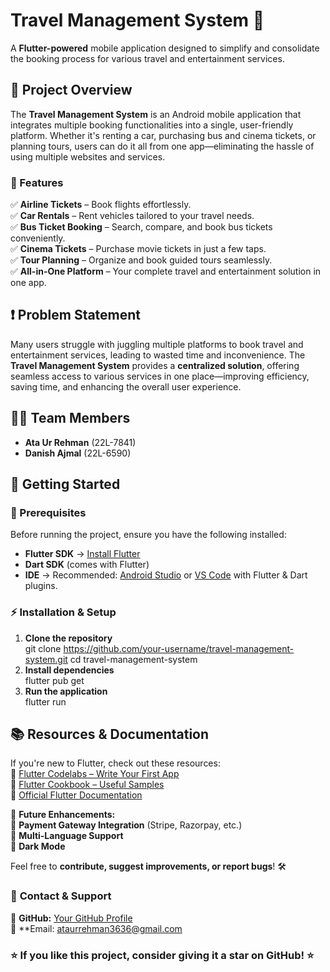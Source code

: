 # **Travel Management System** 🚀  

A **Flutter-powered** mobile application designed to simplify and consolidate the booking process for various travel and entertainment services.  

## **📌 Project Overview**  
The **Travel Management System** is an Android mobile application that integrates multiple booking functionalities into a single, user-friendly platform. Whether it's renting a car, purchasing bus and cinema tickets, or planning tours, users can do it all from one app—eliminating the hassle of using multiple websites and services.  

### **🌟 Features**  
✅ **Airline Tickets** – Book flights effortlessly.  
✅ **Car Rentals** – Rent vehicles tailored to your travel needs.  
✅ **Bus Ticket Booking** – Search, compare, and book bus tickets conveniently.  
✅ **Cinema Tickets** – Purchase movie tickets in just a few taps.  
✅ **Tour Planning** – Organize and book guided tours seamlessly.  
✅ **All-in-One Platform** – Your complete travel and entertainment solution in one app.  

## **❗ Problem Statement**  
Many users struggle with juggling multiple platforms to book travel and entertainment services, leading to wasted time and inconvenience. The **Travel Management System** provides a **centralized solution**, offering seamless access to various services in one place—improving efficiency, saving time, and enhancing the overall user experience.  

## **👨‍💻 Team Members**  
- **Ata Ur Rehman** (22L-7841)  
- **Danish Ajmal** (22L-6590)  

## **🚀 Getting Started**  

### **🔧 Prerequisites**  
Before running the project, ensure you have the following installed:  
- **Flutter SDK** → [Install Flutter](https://flutter.dev/docs/get-started/install)  
- **Dart SDK** (comes with Flutter)  
- **IDE** → Recommended: [Android Studio](https://developer.android.com/studio) or [VS Code](https://code.visualstudio.com/) with Flutter & Dart plugins.  

### **⚡ Installation & Setup**  
1. **Clone the repository**  
   git clone https://github.com/your-username/travel-management-system.git
   cd travel-management-system
2. **Install dependencies**  
   flutter pub get
3. **Run the application**  
   flutter run

## **📚 Resources & Documentation**  
If you're new to Flutter, check out these resources:  
🔹 [Flutter Codelabs – Write Your First App](https://docs.flutter.dev/get-started/codelab)  
🔹 [Flutter Cookbook – Useful Samples](https://docs.flutter.dev/cookbook)  
🔹 [Official Flutter Documentation](https://docs.flutter.dev/)  


📌 **Future Enhancements:**  
🚀 **Payment Gateway Integration** (Stripe, Razorpay, etc.)  
🚀 **Multi-Language Support**  
🚀 **Dark Mode**  

Feel free to **contribute, suggest improvements, or report bugs**! 🛠️  

### 📧 **Contact & Support**  
💼 **GitHub:** [Your GitHub Profile](https://github.com/ataur-rehman)  
📩 **Email: ataurrehman3636@gmail.com


### ⭐ If you like this project, consider giving it a **star** on GitHub! ⭐  
